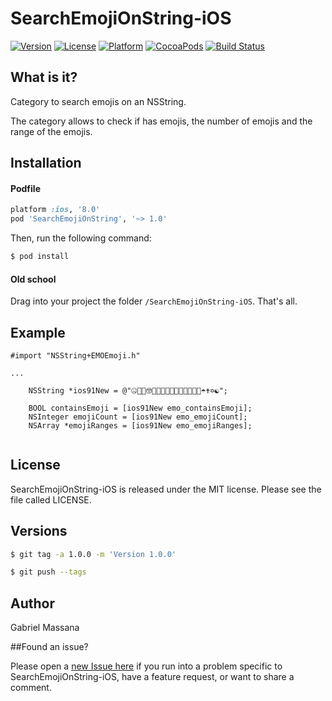 # SearchEmojiOnString-iOS

[![Version](https://img.shields.io/cocoapods/v/SearchEmojiOnString.svg?style=flat-square)](http://cocoapods.org/pods/SearchEmojiOnString)
[![License](https://img.shields.io/cocoapods/l/SearchEmojiOnString.svg?style=flat-square)](http://cocoapods.org/pods/SearchEmojiOnString)
[![Platform](https://img.shields.io/cocoapods/p/SearchEmojiOnString.svg?style=flat-square)](http://cocoapods.org/pods/SearchEmojiOnString)
[![CocoaPods](https://img.shields.io/cocoapods/metrics/doc-percent/SearchEmojiOnString.svg?style=flat-square)](http://cocoapods.org/pods/SearchEmojiOnString)
[![Build Status](https://travis-ci.org/GabrielMassana/SearchEmojiOnString-iOS.svg?style=flat-square)](https://travis-ci.org/GabrielMassana/SearchEmojiOnString-iOS)

##   What is it?

Category to search emojis on an NSString. 

The category allows to check if has emojis, the number of emojis and the range of the emojis.

## Installation

#### Podfile

```ruby
platform :ios, '8.0'
pod 'SearchEmojiOnString', '~> 1.0'
```

Then, run the following command:

```bash
$ pod install
```

#### Old school

Drag into your project the folder `/SearchEmojiOnString-iOS`. That's all.

## Example

```objc
#import "NSString+EMOEmoji.h"

...

	NSString *ios91New = @"🤐🤑🤒🤓🤔🤕🤖🤗🤘🦀🦁🦂🦃🦄🧀☂️✝️✡️☯️";

    BOOL containsEmoji = [ios91New emo_containsEmoji];
    NSInteger emojiCount = [ios91New emo_emojiCount];
    NSArray *emojiRanges = [ios91New emo_emojiRanges];
    
```

## License

SearchEmojiOnString-iOS is released under the MIT license. Please see the file called LICENSE.

## Versions

```bash
$ git tag -a 1.0.0 -m 'Version 1.0.0'

$ git push --tags
```

## Author

Gabriel Massana

##Found an issue?

Please open a [new Issue here](https://github.com/GabrielMassana/SearchEmojiOnString-iOS/issues/new) if you run into a problem specific to SearchEmojiOnString-iOS, have a feature request, or want to share a comment.


